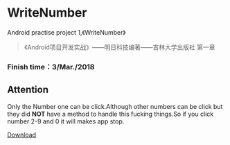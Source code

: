 # WriteNumber
Android practise project 1,《WriteNumber》

> 《Android项目开发实战》——明日科技编著——吉林大学出版社 第一章

### Finish time：3/Mar./2018

## Attention
   Only the Number one can be click.Although other numbers can be click but they did **NOT** have a method to handle this fucking things.So if you click number 2-9 and 0 it will makes app stop.

<!-- Place this tag where you want the button to render. -->
<a class="github-button" href="https://github.com/nicemorning007/WriteNumber/archive/master.zip" data-icon="octicon-cloud-download" data-size="large" aria-label="Download nicemorning007/WriteNumber on GitHub">Download</a>
<!-- Place this tag in your head or just before your close body tag. -->
<script async defer src="https://buttons.github.io/buttons.js"></script>
